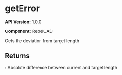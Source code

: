 # getError

**API Version:** 1.0.0

**Component:** RebelCAD

Gets the deviation from target length

## Returns

: Absolute difference between current and target length


